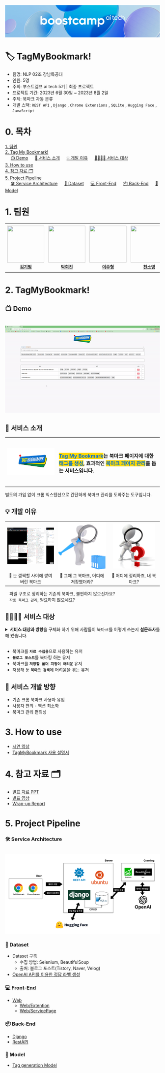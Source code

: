 <div>
  <img src="asset/Logo.png"/>
</div>

 # 🏷️ TagMyBookmark!

- 팀명: NLP 02조 강남특공대
- 인원: 5명
- 주최: 부스트캠프 ai tech 5기 | 최종 프로젝트
- 프로젝트 기간: 2023년 6월 30일 ~ 2023년 8월 2일
- 주제: 북마크 자동 분류
- 개발 스택: `REST API` , `Django` , `Chrome Extensions` , `SQLite` , `Hugging Face` , `JavaScript`

# 0. 목차
[1. 팀원](#1-팀원)    
[2. Tag My Bookmark!](#2-tagmybookmark!)    
&emsp; [📺 Demo](#📺-demo) 
&emsp; [🔎 서비스 소개](#🔎-서비스-소개)
&emsp; [💡 개발 이유](#💡-개발-이유)
&emsp; [👨‍👩‍👧‍👦 서비스 대상](#👨‍👩‍👧‍👦-서비스-대상)     
[3. How to use](#3-how-to-use)    
[4. 참고 자료 🗂️](#4-참고-자료-🗂️)    
[5. Project Pipeline](#5-project-pipeline)    
&emsp; [🛠️ Service Architecture](#🛠️-service-architecture)
&emsp; [📑 Dataset](#📑-dataset)
&emsp; [💻 Front-End](#💻-front-end)
&emsp; [📦 Back-End](#📦-back-end)
&emsp; [🤗 Model](#🤗-model)    

# 1. 팀원

<table>
    <tr height="160px">
        <td align="center" width="150px">
            <a href="https://github.com/gibum1228"><img height="120px" width="120px" src="https://avatars.githubusercontent.com/gibum1228"/></a>
            <br/>
            <a href="https://github.com/gibum1228"><strong>김기범</strong></a>
            <br />
        </td>
        <td align="center" width="150px">
            <a href="https://github.com/heejinsara"><img height="120px" width="120px" src="https://avatars.githubusercontent.com/heejinsara"/></a>
            <br/>
            <a href="https://github.com/heejinsara"><strong>박희진</strong></a>
            <br />
        </td>
        <td align="center" width="150px">
            <a href="https://github.com/LewisVille-flow"><img height="120px" width="120px" src="https://avatars.githubusercontent.com/LewisVille-flow"/></a>
            <br/>
            <a href="https://github.com/LewisVille-flow"><strong>이주형</strong></a>
            <br />
        </td>
        <td align="center" width="150px">
            <a href="https://github.com/Forbuds"><img height="120px" width="120px" src="https://avatars.githubusercontent.com/Forbuds"/></a>
            <br/>
            <a href="https://github.com/Forbuds"><strong>천소영</strong></a>
            <br />
        </td>
        <td align="center" width="150px">
            <a href="https://github.com/rustic-snob"><img height="120px" width="120px" src="https://avatars.githubusercontent.com/rustic-snob"/></a>
            <br/>
            <a href="https://github.com/rustic-snob"><strong>천재원</strong></a>
            <br />
        </td>
    </tr>
</table>

#  2. TagMyBookmark!
## 📺 Demo
&emsp; ![900x400](asset/demo.gif "TagMyBookmark Demo")
## 🔎 서비스 소개
<!-- ### `Tag My Bookmark`는  `북마크 페이지`에 대한 `태그`를 생성, 효과적인 `페이지 관리`를 돕는 서비스입니다. -->
<table align="center">
    <tr height="160px">
        <td align="center" width="300px">
            <img src="asset/Logo_ours.png"/>
        </td>
        <td align="left" width="550px">
        <h3><span style="color: #006ed4;background-color:#ffd800"><b>Tag My Bookmark</b></span>는 북마크 페이지</b></span>에 대한 <span style="color: #006ed4;background-color:#ffd800"><b>태그를 생성</b></span>, 효과적인 <span style="color: #006ed4;background-color:#ffd800"><b>북마크 페이지 관리</b></span>를 돕는 서비스입니다.</h3>
        </td>
    </tr>
</table>
별도의 가입 없이 크롬 익스텐션으로 간단하게 북마크 관리를 도와주는 도구입니다.

## 💡 개발 이유
   
<table>
    <tr height="160px">
        <td align="center" width="300px">
            <img src="asset/problemstatement1.png"/>
        </td>
        <td align="center" width="300px">
            <img src="asset/problemstatement2.png"/>
        </td>
        <td align="center" width="300px">
         <img src="asset/problemstatement3.png"/>
        </td>
    </tr>
    <tr height="5px" style="border-top: hidden;">
        <td align="center" width="300px">
        <span>💢 눈 깜짝할 사이에 쌓여버린 북마크</span>
        </td>
        <td align="center" width="300px">
        <span>💢 그때 그 북마크, 어디에 저장했더라?</span>
        </td>
        <td align="center" width="300px">
        <span>💢 어디에 정리하죠, 내 북마크?</span>
        </td>
    </tr>
</table>

&emsp;파일 구조로 정리하는 기존의 북마크, 불편하지 않으신가요?   
&emsp;`자동 북마크 관리`, 필요하지 않으세요?

## 👨‍👩‍👧‍👦 서비스 대상
<details>
<summary><b>서비스 대상과 방향</b>을 구체화 하기 위해 사람들이 북마크를 어떻게 쓰는지 <b>설문조사</b>를 해 봤습니다.</summary>
<div markdown="1">
    <div style="padding-left: 20px;">
        &emsp; 
        <img src="asset/Survey.png"/>
        분석 결과 설문 참여자의 38%가 북마크를 <span style="color: #006ed4;background-color:#ffd800"><b>자료수집</b></span> 용도로 사용한다는 것을 알 수 있었으며,    
        주로 <span style="color: #006ed4;background-color:#ffd800"><b>블로그 포스트</b></span>를 북마크에 저장한다는 것을 알 수 있었습니다.
        <br>
        <br>
        또한 예상했던 바와 같이 <span style="color: #006ed4;background-color:#ffd800"><b>북마크를 찾기 위해 헤멘 경험</b></span>이 있거나 
        <font color="red"><b>북마크를 저장하기 위해 폴더를 지정하는데에 어려움을 겪은 경험</b></font>이 있는 비율이 높음도 확인할 수 있었습니다.
        <br>
        <br>
        따라서 저희는 다음과 같이 서비스를 제공할 대상을 특정하였습니다.
    </div>

</div>
</details>
&emsp;     

- 북마크를 <b>`자료 수집용`</b>으로 사용하는 유저
- <b>`블로그 포스트`</b>를 북마킹 하는 유저
- 북마크를 <b>`저장할 폴더 지정이 어려운`</b> 유저
- 저장해 둔 <b>`북마크 검색`</b>에 어려움을 겪는 유저
## 🧭 서비스 개발 방향
- 기존 크롬 북마크 사용자 유입
- 사용자 편의 - 액션 최소화
- 북마크 관리 편의성

# 3. How to use
- [시연 영상]()
- [TagMyBookmark 사용 설명서](https://github.com/boostcampaitech5/level3_nlp_finalproject-nlp-02/blob/readme/asset/Tag%20My%20Bookmark!.pdf)

# 4. 참고 자료 🗂️

- [발표 자료 PPT]()
- [발표 영상]()
- [Wrap-up Report]()


# 5. Project Pipeline
### 🛠️ Service Architecture    
    
&emsp; ![600x400](asset/Project_Pipeline.png "Service Architecture")

### 📑 Dataset
- Dataset 구축
    - 수집 방법: Selenium, BeautifulSoup
    - 출처: 블로그 포스트(Tistory, Naver, Velog)
- [OpenAI API를 이용한 정답 라벨 생성](https://github.com/boostcampaitech5/level3_nlp_finalproject-nlp-02/tree/main/data)
### 💻 Front-End
- [Web](https://github.com/boostcampaitech5/level3_nlp_finalproject-nlp-02/tree/main/web)
    - [Web/Extention](https://github.com/boostcampaitech5/level3_nlp_finalproject-nlp-02/tree/main/web/extension)
    - [Web/ServicePage](https://github.com/boostcampaitech5/level3_nlp_finalproject-nlp-02/tree/main/web/myapp/SERVICE)
### 📦 Back-End
- [Django](https://github.com/boostcampaitech5/level3_nlp_finalproject-nlp-02/tree/main/web/myapp)
- [RestAPI](https://github.com/boostcampaitech5/level3_nlp_finalproject-nlp-02/tree/main/web/myapp/API)
### 🤗 Model
- [Tag generation Model](https://github.com/boostcampaitech5/level3_nlp_finalproject-nlp-02/tree/main/model)



&emsp;     
&emsp;     
&emsp;     
&emsp;     
&emsp;     
&emsp;     
